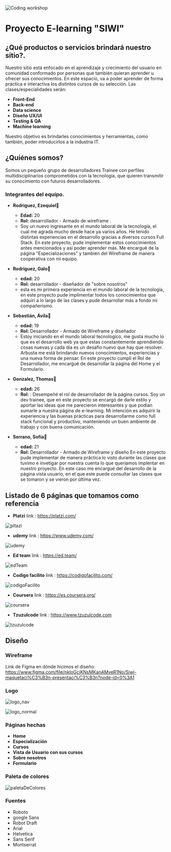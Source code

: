 ![Coding workshop](https://user-images.githubusercontent.com/98984365/165802254-00609892-6e81-47b9-adb6-5a83bcb46f7e.gif)
# Proyecto E-learning "SIWI"

## ¿Qué productos o servicios brindará nuestro sitio?.
Nuestro sitio está enfocado en el aprendizaje y crecimiento del usuario en comunidad conformado por personas que también quieran aprender u ofrecer sus conocimientos. En este espacio, va a poder aprender de forma práctica e interactiva los distintos cursos de su selección. Las clases/especialidades serán: 

- **Front-End**
- **Back-end**
- **Data science**
- **Diseño UX/UI**
- **Testing & QA**
- **Machine learning** 

Nuestro objetivo es brindarles conocimientos y herramientas, como también, poder introducirlos a la industria IT.  

## ¿Quiénes somos?
Somos un pequeño grupo de desarrolladores Trainee con perfiles multidisciplinarios comprometidos con la tecnología, que quieren transmitir su conocimiento con futuros desarrolladores.
### Integrantes del equipo.
+ **Rodriguez, Ezequiel**:adult:
	* **Edad:** 20
	* **Rol:** desarrollador - Armado de wireframe .
	* Soy un nuevo ingresante en el mundo laboral de la tecnología, el cual me agrada mucho desde hace ya varios años. He tenido distintas experiencias en el desarrollo gracias a diversos cursos Full Stack. En este proyecto, pude implementar estos conocimientos antes mencionados y así poder aprender más. Me encargué de la página "Especializaciones" y también del Wireframe de manera cooperativa con mi equipo.

+ **Rodriguez, Galo**:adult:
	* **edad:** 20
	* **Rol:** desarrollador - diseñador de "sobre nosotros"
	* esta es mi primera experiencia en el mundo laboral de la tecnología, en este proyecto pude implimentar todos los conocimientos que adquiri a lo largo de las clases y pude desarrollar más a fondo mi compañerismo.
 
+ **Sebastián, Ávila**:adult:
	* **edad:** 19
	* **Rol:** Desarrollador - Armado de Wireframe y diseñador
	* Estoy iniciando en el mundo laboral tecnologico, me gusta mucho lo que es el desarrollo web ya que estas constantemente aprendiendo cosas nuevas y cada día es un desafio nuevo que hay que resolver. Arbusta me está brindando nuevos conocimientos, experiencias y una nueva forma de pensar. En este proyecto cumplí el Rol de Desarrollador, me encargué de desarrollar la página del Home y el Formulario.
+ **Gonzalez, Thomas**:adult:
	* **edad:** 26
	* **Rol:** : Desempeñé el rol de desarrollador de la página cursos. Soy un dev trainee, que en este proyecto se encargó de darle estilo y aportar las ideas que me parecieron interesantes y que podian sumarle a nuestra página de e-learning. Mi intención es adquirir la experiencia y las buenas prácticas para desarrollarme como full stack funcional y productivo, manteniendo un buen ambiente de trabajo y con buena comunicación.
+ **Serrano, Sofía**:woman:
	* **edad:** 21
	* **Rol:** Desarrollador - Armado de Wireframe y diseño
	En este proyecto pude implementar de manera práctica lo visto durante las clases que tuvimo e invetigar por nuestra cuenta lo que queríamos implentar en nuestro proyecto. En este caso me encargué del desarrollo de la página vista usuario, en el que este puede consultar las clases que se tomaron y se vieron por última vez.   
	
## Listado de 6 páginas que tomamos como referencia 
- **Platzi** link : https://platzi.com/

![pltazi](https://user-images.githubusercontent.com/98984365/165816643-25a55d70-2d3a-42c5-9d67-ba781108d646.png)

- **udemy** link : https://www.udemy.com/

![udemy](https://user-images.githubusercontent.com/98984365/165816863-8117e083-5dd2-4cae-b956-2de38f237acd.png)

- **Ed team** link : https://ed.team/

![edTeam](https://user-images.githubusercontent.com/98984365/165816463-5a1aaa6b-c80d-45d1-8136-26a73a077420.png)

- **Codigo facilito** link : https://codigofacilito.com/ 

![codigoFacilito](https://user-images.githubusercontent.com/98984365/165817586-574cf519-d1cd-4fa7-b626-e78940199927.png)

- **Coursera** link : https://es.coursera.org/

![coursera](https://user-images.githubusercontent.com/98984365/165817816-0199258a-c640-4214-844e-3e44fd9fda95.png)

- **Tzuzulcode** link :  https://www.tzuzulcode.com

![tzuzulcode](https://user-images.githubusercontent.com/98984365/165817908-00ca44a1-3056-45e1-90d2-ad0239cd250f.png)

## Diseño
### Wireframe
Link de Figma en dónde hicimos el diseño: https://www.figma.com/file/nkloGcjKNsMKanAMveR1No/Siwi-maquetaci%C3%B3n-presentaci%C3%B3n?node-id=0%3A1

### Logo

![logo_nav](https://user-images.githubusercontent.com/98984365/167158263-8d761522-4ab7-416a-b2ca-f8eb2ee4c3a0.png)

![logo_normal](https://user-images.githubusercontent.com/98984365/167158154-0ee82561-dc76-4320-8795-66dfc3203e45.png)

### Páginas hechas 
- **Home**
- **Especialización**
- **Cursos**
- **Vista de Usuario con sus cursos**
- **Sobre nosotros**
- **Formulario** 

### Paleta de colores 
![paletaDeColores](https://user-images.githubusercontent.com/98984365/165819162-1b1d0609-0e82-42c2-a802-a1790912ecc6.png)

### Fuentes 
- Roboto
- google Sans
- Robot Draft
- Arial
- Helvetica 
- Sans Serif
- Montserrat
